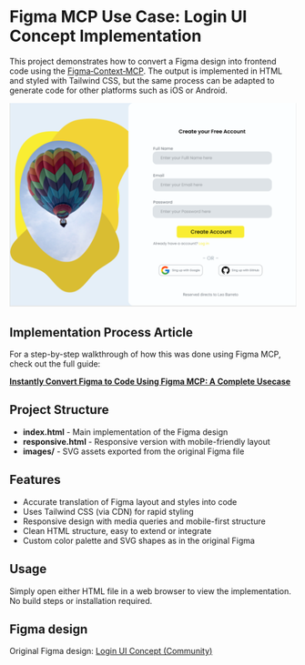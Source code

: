 # Figma MCP Use Case: Login UI Concept Implementation

This project demonstrates how to convert a Figma design into frontend code using the [Figma‑Context‑MCP](https://github.com/GLips/Figma-Context-MCP). The output is implemented in HTML and styled with Tailwind CSS, but the same process can be adapted to generate code for other platforms such as iOS or Android.

![image.png](images/figma-mcp-usecase.png)

## Implementation Process Article

For a step-by-step walkthrough of how this was done using Figma MCP, check out the full guide:

**[Instantly Convert Figma to Code Using Figma MCP: A Complete Usecase](https://heymcp.io/articles/instantly-convert-figma-to-code-using-figma-mcp-a-complete-usecase/jsonx)**

## Project Structure

- **index.html** - Main implementation of the Figma design
- **responsive.html** - Responsive version with mobile-friendly layout
- **images/** - SVG assets exported from the original Figma file

## Features

- Accurate translation of Figma layout and styles into code
- Uses Tailwind CSS (via CDN) for rapid styling
- Responsive design with media queries and mobile-first structure
- Clean HTML structure, easy to extend or integrate
- Custom color palette and SVG shapes as in the original Figma

## Usage

Simply open either HTML file in a web browser to view the implementation. No build steps or installation required.

## Figma design

Original Figma design: [Login UI Concept (Community)](https://www.figma.com/community/file/1026170425902325131/loginuiconcep)
